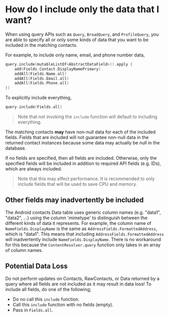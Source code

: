 # How do I include only the data that I want?

When using query APIs such as `Query`, `BroadQuery`, and `ProfileQuery`, you are able to specify
all or only some kinds of data that you want to be included in the matching contacts.

For example, to include only name, email, and phone number data,

```kotlin
query.include(mutableListOf<AbstractDataField>().apply {
    add(Fields.Contact.DisplayNamePrimary)
    addAll(Fields.Name.all)
    addAll(Fields.Email.all)
    addAll(Fields.Phone.all)
})
```

To explicitly include everything,

```kotlin
query.include(Fields.all)
```

> Note that not invoking the `include` function will default to including everything.

The matching contacts **may** have non-null data for each of the included fields. Fields that are
included will not guarantee non-null data in the returned contact instances because some data may
actually be null in the database.

If no fields are specified, then all fields are included. Otherwise, only the specified fields will
be included in addition to required API fields (e.g. IDs), which are always included.

> Note that this may affect performance. It is recommended to only include fields that will be used
> to save CPU and memory.

## Other fields may inadvertently be included

The Android contacts Data table uses generic column names (e.g. "data1", "data2", ...) using the
column 'mimetype' to distinguish between the different kinds of data it represents. For
example, the column name of `NameFields.DisplayName` is the same as
`AddressFields.FormattedAddress`, which is "data1". This means that including
`AddressFields.FormattedAddress` will inadvertently include `NameFields.DisplayName`. There is no
workaround for this because the `ContentResolver.query` function only takes in an array of column
names.

## Potential Data Loss

Do not perform updates on Contacts, RawContacts, or Data returned by a query where all fields are
not included as it may result in data loss! To include all fields, do one of the following;

- Do no call this `include` function.
- Call this `include` function with no fields (empty).
- Pass in `Fields.all`.